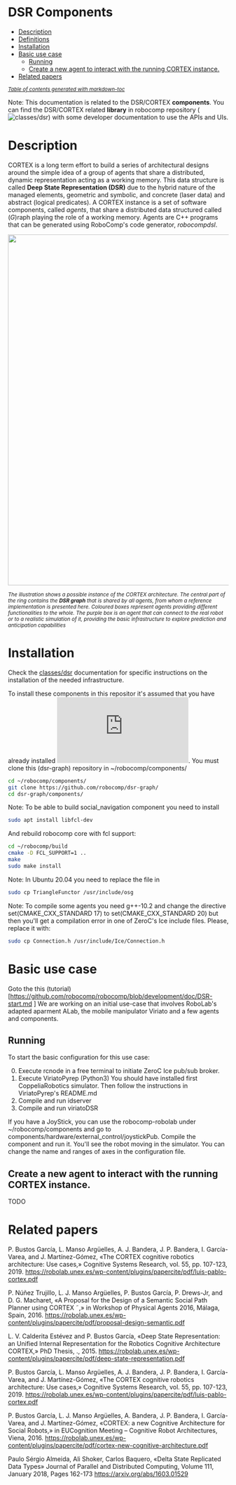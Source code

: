 # DSR Components
- [Description](#description)
- [Definitions](#definitions)
- [Installation](#installation)
- [Basic use case](#basic-use-case)
  * [Running](#running)
  * [Create a new agent to interact with the running CORTEX instance.](#create-a-new-agent-to-interact-with-the-running-cortex-instance)
- [Related papers](#related-papers)

<small><i><a href='http://ecotrust-canada.github.io/markdown-toc/'>Table of contents generated with markdown-toc</a></i></small>


Note: This documentation is related to the DSR/CORTEX **components**. You can find the DSR/CORTEX related **library** in robocomp repository (![classes/dsr](https://github.com/robocomp/robocomp/tree/development/classes/dsr)) with some developer documentation to use the APIs and UIs.

# Description
CORTEX is a long term effort to build a series of architectural designs around the simple idea 
of a group of agents that share a distributed, dynamic representation acting as a working memory.
This data structure is called **Deep State Representation (DSR)** due to the hybrid nature 
of the managed elements, geometric and symbolic, and concrete (laser data) and abstract (logical predicates).
A CORTEX instance is a set of software components, called _agents_, that share a distributed data structured called (_G_)raph playing the role of a working memory. Agents are C++ programs that can be generated using RoboComp's code generator, _robocompdsl_. 

<img src="https://user-images.githubusercontent.com/5784096/90373871-e3257d80-e072-11ea-9933-0392ea9ae7f1.png" width="800">

<sup>*The illustration shows a possible instance of the CORTEX architecture. The central part of the ring contains the **DSR graph** that is shared by all agents, from whom a reference implementation is presented here. Coloured boxes represent agents providing different functionalities to the whole. The purple box is an agent that can connect to the real robot or to a realistic simulation of it, providing the basic infrastructure to explore prediction and anticipation capabilities*</sup>


# Installation
Check the [classes/dsr](https://github.com/robocomp/robocomp/tree/development/classes/dsr) documentation for specific instructions on the installation of the needed infrastructure. 

To install these components in this repositor it's assumed that you have already installed ![robocomp](https://github.com/robocomp/robocomp/blob/development/README.md#installation-from-source).
You must clone this (dsr-graph) repository in ~/robocomp/components/
```sh
cd ~/robocomp/components/
git clone https://github.com/robocomp/dsr-graph/
cd dsr-graph/components/
```

Note: To be able to build social_navigation component you need to install
  ```sh
  sudo apt install libfcl-dev
  ```
  And rebuild robocomp core with fcl support:
  ```sh
  cd ~/robocomp/build
  cmake -D FCL_SUPPORT=1 ..
  make
  sudo make install
  ```
  
  Note: In Ubuntu 20.04 you need to replace the file in 
   ```sh
  sudo cp TriangleFunctor /usr/include/osg
  ```
  
  Note: To compile some agents you need g++-10.2 and change the directive
    set(CMAKE_CXX_STANDARD 17) to set(CMAKE_CXX_STANDARD 20)
  but then you'll get a compilation error in one of ZeroC's Ice include files. Please, replace it with:
  ```sh
  sudo cp Connection.h /usr/include/Ice/Connection.h
  ```

# Basic use case

Goto the this (tutorial)[https://github.com/robocomp/robocomp/blob/development/doc/DSR-start.md ]
We are working on an initial use-case that involves RoboLab's adapted aparment ALab, the mobile manipulator Viriato and a few agents and components.

  
  ## Running
  To start the basic configuration for this use case:
  
  0. Execute rcnode in a free terminal to initiate ZeroC Ice pub/sub broker.
  1. Execute ViriatoPyrep (Python3) You should have installed first CoppeliaRobotics simulator. Then follow the instructions in ViriatoPyrep's README.md
  2. Compile and run idserver
  3. Compile and run viriatoDSR
  
  If you have a JoyStick, you can use the robocomp-robolab under ~/robocomp/components and go to components/hardware/external_control/joystickPub. Compile the component and run it. You'll see the robot moving in the simulator. You can change the name and ranges of axes in the configuration file.

## Create a new agent to interact with the running CORTEX instance.
TODO

# Related papers
P. Bustos García, L. Manso Argüelles, A. J. Bandera, J. P. Bandera, I. García-Varea, and J. Martínez-Gómez, «The CORTEX cognitive robotics architecture: Use cases,» Cognitive Systems Research, vol. 55, pp. 107-123, 2019. 
https://robolab.unex.es/wp-content/plugins/papercite/pdf/luis-pablo-cortex.pdf

P. Núñez Trujillo, L. J. Manso Argüelles, P. Bustos García, P. Drews-Jr, and D. G. Macharet, «A Proposal for the Design of a Semantic Social Path Planner using CORTEX ˜,» in Workshop of Physical Agents 2016, Málaga, Spain, 2016. 
https://robolab.unex.es/wp-content/plugins/papercite/pdf/proposal-design-semantic.pdf

L. V. Calderita Estévez and P. Bustos García, «Deep State Representation: an Unified Internal Representation for the Robotics Cognitive Architecture CORTEX,» PhD Thesis, ., 2015. 
https://robolab.unex.es/wp-content/plugins/papercite/pdf/deep-state-representation.pdf

P. Bustos García, L. Manso Argüelles, A. J. Bandera, J. P. Bandera, I. García-Varea, and J. Martínez-Gómez, «The CORTEX cognitive robotics architecture: Use cases,» Cognitive Systems Research, vol. 55, pp. 107-123, 2019. 
https://robolab.unex.es/wp-content/plugins/papercite/pdf/luis-pablo-cortex.pdf

P. Bustos García, L. J. Manso Argüelles, A. Bandera, J. P. Bandera, I. García-Varea, and J. Martínez-Gómez, «CORTEX: a new Cognitive Architecture for Social Robots,» in EUCognition Meeting – Cognitive Robot Architectures, Viena, 2016. 
https://robolab.unex.es/wp-content/plugins/papercite/pdf/cortex-new-cognitive-architecture.pdf

Paulo Sérgio Almeida, Ali Shoker, Carlos Baquero, «Delta State Replicated Data Types» Journal of Parallel and Distributed Computing, Volume 111, January 2018, Pages 162-173 
https://arxiv.org/abs/1603.01529
